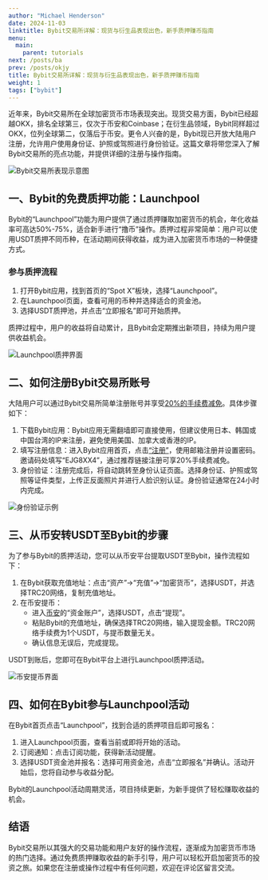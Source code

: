 ```yaml
---
author: "Michael Henderson"
date: 2024-11-03
linktitle: Bybit交易所详解：现货与衍生品表现出色，新手质押赚币指南
menu:
  main:
    parent: tutorials
next: /posts/ba
prev: /posts/okjy
title: Bybit交易所详解：现货与衍生品表现出色，新手质押赚币指南
weight: 1
tags: ["bybit"]
---
```


近年来，Bybit交易所在全球加密货币市场表现突出。现货交易方面，Bybit已经超越OKX，排名全球第三，仅次于币安和Coinbase；在衍生品领域，Bybit同样超过OKX，位列全球第二，仅落后于币安。更令人兴奋的是，Bybit现已开放大陆用户注册，允许用户使用身份证、护照或驾照进行身份验证。这篇文章将带您深入了解Bybit交易所的亮点功能，并提供详细的注册与操作指南。

![Bybit交易所表现示意图](https://ice.frostsky.com/2024/11/03/7297a84c0e63a10635c248b44c0c7fb6.png "Bybit交易所表现")

## 一、Bybit的免费质押功能：Launchpool

Bybit的“Launchpool”功能为用户提供了通过质押赚取加密货币的机会，年化收益率可高达50%-75%，适合新手进行“撸币”操作。质押过程非常简单：用户可以使用USDT质押不同币种，在活动期间获得收益，成为进入加密货币市场的一种便捷方式。

### 参与质押流程

1. 打开Bybit应用，找到首页的“Spot X”板块，选择“Launchpool”。
2. 在Launchpool页面，查看可用的币种并选择适合的资金池。
3. 选择USDT质押池，并点击“立即报名”即可开始质押。

质押过程中，用户的收益将自动累计，且Bybit会定期推出新项目，持续为用户提供收益机会。

![Launchpool质押界面](https://ice.frostsky.com/2024/11/03/feac00ba03cfd90570a445804df1fdb1.png "Launchpool质押操作界面")

## 二、如何注册Bybit交易所账号

大陆用户可以通过Bybit交易所简单注册账号并享受[20%的手续费减免](https://www.bybitglobal.com/invite?ref=EJG8XX4)。具体步骤如下：

1. 下载Bybit应用：Bybit应用无需翻墙即可直接使用，但建议使用日本、韩国或中国台湾的IP来注册，避免使用美国、加拿大或香港的IP。
2. 填写注册信息：进入Bybit应用首页，点击[“注册”](https://www.bybitglobal.com/invite?ref=EJG8XX4)，使用邮箱注册并设置密码。邀请码处填写“EJG8XX4”，通过推荐链接注册可享20%手续费减免。
3. 身份验证：注册完成后，将自动跳转至身份认证页面。选择身份证、护照或驾照等证件类型，上传正反面照片并进行人脸识别认证。身份验证通常在24小时内完成。

![身份验证示例](https://ice.frostsky.com/2024/11/03/a12b793a49004133e4dda84e99183a12.png "Bybit身份验证界面")

## 三、从币安转USDT至Bybit的步骤

为了参与Bybit的质押活动，您可以从币安平台提取USDT至Bybit，操作流程如下：

1. 在Bybit获取充值地址：点击“资产”→“充值”→“加密货币”，选择USDT，并选择TRC20网络，复制充值地址。
2. 在币安提币：
   - 进入[币安](https://www.binance.com/join?ref=UKNXKQAK)的“资金账户”，选择USDT，点击“提现”。
   - 粘贴Bybit的充值地址，确保选择TRC20网络，输入提现金额。TRC20网络手续费为1个USDT，与提币数量无关。
   - 确认信息无误后，完成提现。

USDT到账后，您即可在Bybit平台上进行Launchpool质押活动。

![币安提币界面](https://ice.frostsky.com/2024/11/03/b2eb7037e62772d42adc04cdcad8dcbd.png "币安提现USDT到Bybit示意")

## 四、如何在Bybit参与Launchpool活动

在Bybit首页点击“Launchpool”，找到合适的质押项目后即可报名：

1. 进入Launchpool页面，查看当前或即将开始的活动。
2. 订阅通知：点击订阅功能，获得新活动提醒。
3. 选择USDT资金池并报名：选择可用资金池，点击“立即报名”并确认。活动开始后，您将自动参与收益分配。

Bybit的Launchpool活动周期灵活，项目持续更新，为新手提供了轻松赚取收益的机会。

## 结语

Bybit交易所以其强大的交易功能和用户友好的操作流程，逐渐成为加密货币市场的热门选择。通过免费质押赚取收益的新手引导，用户可以轻松开启加密货币的投资之旅。如果您在注册或操作过程中有任何问题，欢迎在评论区留言交流。

